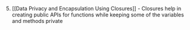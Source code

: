 5. [[Data Privacy and Encapsulation Using Closures]] - Closures help in creating public APIs for functions while keeping some of the variables and methods private